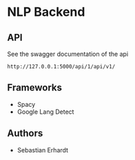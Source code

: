 # NLP Backend

## API
See the swagger documentation of the api
```
http://127.0.0.1:5000/api/1/api/v1/
```

## Frameworks
* Spacy
* Google Lang Detect


## Authors
* Sebastian Erhardt